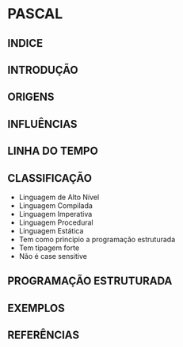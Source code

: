 # PASCAL

## INDICE

## INTRODUÇÃO

## ORIGENS

## INFLUÊNCIAS

## LINHA DO TEMPO

## CLASSIFICAÇÃO
* Linguagem de Alto Nível
* Linguagem Compilada
* Linguagem Imperativa
* Linguagem Procedural
* Linguagem Estática
* Tem como principio a programação estruturada
* Tem tipagem forte
* Não é case sensitive

## PROGRAMAÇÃO ESTRUTURADA

## EXEMPLOS

## REFERÊNCIAS

